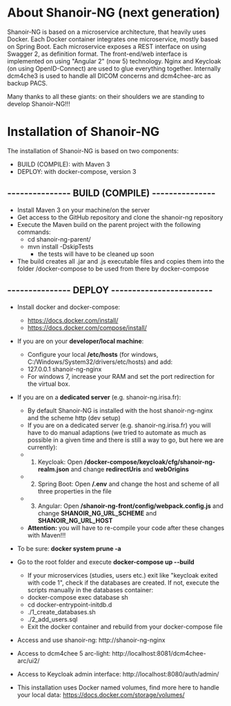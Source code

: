 # About Shanoir-NG (next generation)

Shanoir-NG is based on a microservice architecture, that heavily uses Docker.
Each Docker container integrates one microservice, mostly based on Spring Boot.
Each microservice exposes a REST interface on using Swagger 2, as definition format.
The front-end/web interface is implemented on using "Angular 2" (now 5) technology.
Nginx and Keycloak (on using OpenID-Connect) are used to glue everything together.
Internally dcm4che3 is used to handle all DICOM concerns and dcm4chee-arc as backup PACS.

Many thanks to all these giants: on their shoulders we are standing to develop Shanoir-NG!!!

# Installation of Shanoir-NG

The installation of Shanoir-NG is based on two components:
* BUILD (COMPILE): with Maven 3
* DEPLOY: with docker-compose, version 3

## --------------- BUILD (COMPILE) ---------------

* Install Maven 3 on your machine/on the server
* Get access to the GitHub repository and clone the shanoir-ng repository
* Execute the Maven build on the parent project with the following commands:
    * cd shanoir-ng-parent/
    * mvn install -DskipTests
        * the tests will have to be cleaned up soon
* The build creates all .jar and .js executable files and copies them
into the folder /docker-compose to be used from there by docker-compose

## --------------- DEPLOY ------------------------

* Install docker and docker-compose:
    * https://docs.docker.com/install/
    * https://docs.docker.com/compose/install/
* If you are on your **developer/local machine**:
    * Configure your local **/etc/hosts** (for windows, C:/Windows/System32/drivers/etc/hosts) and add:
	* 127.0.0.1       shanoir-ng-nginx
    * For windows 7, increase your RAM and set the port redirection for the virtual box.
* If you are on a **dedicated server** (e.g. shanoir-ng.irisa.fr):
    * By default Shanoir-NG is installed with the host shanoir-ng-nginx and the scheme http (dev setup)
    * If you are on a dedicated server (e.g. shanoir-ng.irisa.fr) you will have to do manual adaptions
      (we tried to automate as much as possible in a given time and there is still a way to go, but here we are currently):
	* 1) Keycloak: Open **/docker-compose/keycloak/cfg/shanoir-ng-realm.json** and change **redirectUris** and **webOrigins**
	* 2) Spring Boot: Open **/.env** and change the host and scheme of all three properties in the file
	* 3) Angular: Open **/shanoir-ng-front/config/webpack.config.js** and change **SHANOIR_NG_URL_SCHEME** and **SHANOIR_NG_URL_HOST**
    * **Attention:** you will have to re-compile your code after these changes with Maven!!!

* To be sure: **docker system prune -a**
* Go to the root folder and execute **docker-compose up --build**
    * If your microservices (studies, users etc.) exit like "keycloak exited with code 1", check if the databases are created.
      If not, execute the scripts manually in the databases container:
	* docker-compose exec database sh
	* cd docker-entrypoint-initdb.d
	* ./1_create_databases.sh
	* ./2_add_users.sql
	* Exit the docker container and rebuild from your docker-compose file


* Access and use shanoir-ng: http://shanoir-ng-nginx
* Access to dcm4chee 5 arc-light: http://localhost:8081/dcm4chee-arc/ui2/
* Access to Keycloak admin interface: http://localhost:8080/auth/admin/

* This installation uses Docker named volumes, find more here to handle your local data:
https://docs.docker.com/storage/volumes/
